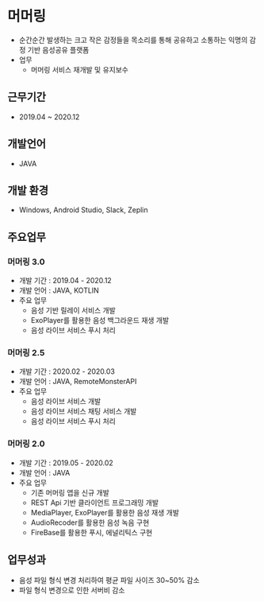 # 머머링
- 순간순간 발생하는 크고 작은 감정들을 목소리를 통해 공유하고 소통하는 익명의 감정 기반 음성공유 플랫폼
- 업무
  - 머머링 서비스 재개발 및 유지보수

## 근무기간
- 2019.04 ~ 2020.12

## 개발언어
- JAVA

## 개발 환경
- Windows, Android Studio, Slack, Zeplin

## 주요업무
 ### 머머링 3.0
  - 개발 기간 : 2019.04 - 2020.12
  - 개발 언어 : JAVA, KOTLIN
  - 주요 업무
    - 음성 기반 릴레이 서비스 개발
    - ExoPlayer를 활용한 음성 백그라운드 재생 개발
    - 음성 라이브 서비스 푸시 처리

  ### 머머링 2.5
  - 개발 기간 : 2020.02 - 2020.03
  - 개발 언어 : JAVA, RemoteMonsterAPI
  - 주요 업무
    - 음성 라이브 서비스 개발
    - 음성 라이브 서비스 채팅 서비스 개발
    - 음성 라이브 서비스 푸시 처리

  ### 머머링 2.0
  - 개발 기간 : 2019.05 - 2020.02
  - 개발 언어 : JAVA
  - 주요 업무
    - 기존 머머링 앱을 신규 개발
    - REST Api 기반 클라이언트 프로그래밍 개발
    - MediaPlayer, ExoPlayer를 활용한 음성 재생 개발
    - AudioRecoder를 활용한 음성 녹음 구현
    - FireBase를 활용한 푸시, 에널리틱스 구현

## 업무성과
 - 음성 파일 형식 변경 처리하여 평균 파일 사이즈 30~50% 감소
 - 파일 형식 변경으로 인한 서버비 감소


